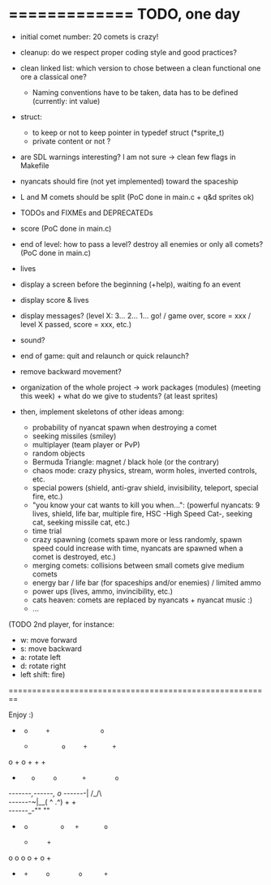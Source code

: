 =============
TODO, one day
=============

 - initial comet number: 20 comets is crazy!
 - cleanup: do we respect proper coding style and good practices?
 - clean linked list: which version to chose between a clean functional one ore
   a classical one?
   - Naming conventions have to be taken, data has to be defined (currently: int value)
 - struct:
   - to keep or not to keep pointer in typedef struct (*sprite_t)
   - private content or not ?
 - are SDL warnings interesting? I am not sure -> clean few flags in Makefile
 - nyancats should fire (not yet implemented) toward the spaceship
 - L and M comets should be split (PoC done in main.c + q&d sprites ok)
 - TODOs and FIXMEs and DEPRECATEDs
 - score (PoC done in main.c)
 - end of level: how to pass a level? destroy all enemies or only all comets?
   (PoC done in main.c)
 - lives
 - display a screen before the beginning (+help), waiting fo an event
 - display score & lives
 - display messages? (level X: 3... 2... 1... go! / game over, score = xxx /
   level X passed, score = xxx, etc.)
 - sound?
 - end of game: quit and relaunch or quick relaunch?
 - remove backward movement?

 - organization of the whole project -> work packages (modules) (meeting this
   week) + what do we give to students? (at least sprites)

 - then, implement skeletons of other ideas among: 
   - probability of nyancat spawn when destroying a comet
   - seeking missiles (smiley)
   - multiplayer (team player or PvP)
   - random objects
   - Bermuda Triangle: magnet / black hole (or the contrary)
   - chaos mode: crazy physics, stream, worm holes, inverted controls, etc.
   - special powers (shield, anti-grav shield, invisibility, teleport, special
     fire, etc.)
   - "you know your cat wants to kill you when...": (powerful nyancats: 9
     lives, shield, life bar, multiple fire, HSC -High Speed Cat-, seeking cat,
     seeking missile cat, etc.)
   - time trial
   - crazy spawning (comets spawn more or less randomly, spawn speed could
     increase with time, nyancats are spawned when a comet is destroyed, etc.)
   - merging comets: collisions between small comets give medium comets
   - energy bar / life bar (for spaceships and/or enemies) / limited ammo
   - power ups (lives, ammo, invincibility, etc.) 
   - cats heaven: comets are replaced by nyancats + nyancat music :)
   - ...

(TODO 2nd player, for instance:
  - w: move forward
  - s: move backward
  - a: rotate left
  - d: rotate right
  - left shift: fire)





========================================================

Enjoy :)

+      o     +              o   
    +             o     +       +
o          +
    o  +           +        +
+        o     o       +        o
-_-_-_-_-_-_-_,------,      o 
_-_-_-_-_-_-_-|   /\_/\  
-_-_-_-_-_-_-~|__( ^ .^)  +     +  
_-_-_-_-_-_-_-""  ""      
+      o         o   +       o
    +         +
o        o         o      o     +
    o           +
+      +     o        o      +  


